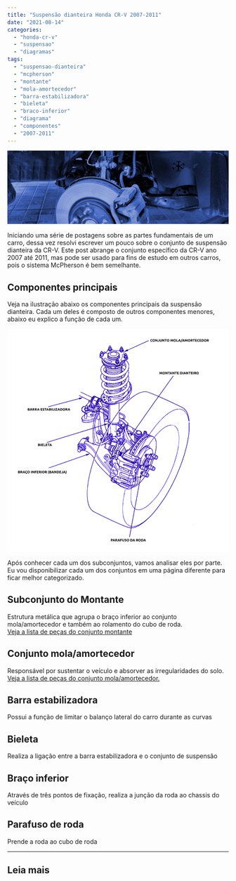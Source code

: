 ```yaml
---
title: "Suspensão dianteira Honda CR-V 2007-2011"
date: "2021-08-14"
categories:
  - "honda-cr-v"
  - "suspensao"
  - "diagramas"
tags:
  - "suspensao-dianteira"
  - "mcpherson"
  - "montante"
  - "mola-amortecedor"
  - "barra-estabilizadora"
  - "bieleta"
  - "braco-inferior"
  - "diagrama"
  - "componentes"
  - "2007-2011"
---
```


![](media/header_suspensao_diant.jpg?w=1024)

Iniciando uma série de postagens sobre as partes fundamentais de um carro, dessa vez resolvi escrever um pouco sobre o conjunto de suspensão dianteira da CR-V. Este post abrange o conjunto específico da CR-V ano 2007 até 2011, mas pode ser usado para fins de estudo em outros carros, pois o sistema McPherson é bem semelhante.

<!--more-->

## Componentes principais

Veja na ilustração abaixo os componentes principais da suspensão dianteira. Cada um deles é composto de outros componentes menores, abaixo eu explico a função de cada um.

![](media/suspensao_dianteira.gif?w=956)

Após conhecer cada um dos subconjuntos, vamos analisar eles por parte. Eu vou disponibilizar cada um dos conjuntos em uma página diferente para ficar melhor categorizado.

## Subconjunto do Montante

Estrutura metálica que agrupa o braço inferior ao conjunto mola/amortecedor e também ao rolamento do cubo de roda.  
[Veja a lista de peças do conjunto montante](https://garagemdomadeira.com/2021/08/14/diagrama-montante-dianteiro-honda-cr-v/)

## Conjunto mola/amortecedor

Responsável por sustentar o veículo e absorver as irregularidades do solo.  
[Veja a lista de peças do conjunto mola/amortecedor.](https://garagemdomadeira.com/2021/08/14/diagrama-conjunto-mola-amortecedor-honda-cr-v/)

## Barra estabilizadora

Possui a função de limitar o balanço lateral do carro durante as curvas

## Bieleta

Realiza a ligação entre a barra estabilizadora e o conjunto de suspensão

## Braço inferior

Através de três pontos de fixação, realiza a junção da roda ao chassis do veículo

## Parafuso de roda

Prende a roda ao cubo de roda

* * *

## Leia mais
